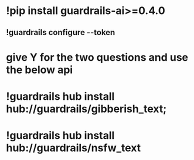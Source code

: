 # !pip install guardrails-ai>=0.4.0
## !guardrails configure --token <api-key>
# give Y for the two questions and use the below api
<!-- eyJhbGciOiJIUzI1NiIsInR5cCI6IkpXVCJ9.eyJzdWIiOiJnb29nbGUtb2F1dGgyfDExNTA0NjM2NjEwMjU2NDg5MDUwOCIsImFwaUtleUlkIjoiOTllMjM0ZDctZDM2NC00M2I2LThiOTktNTFmMzJhZTI4MWU5Iiwic2NvcGUiOiJyZWFkOnBhY2thZ2VzIiwiaWF0IjoxNzMzNDAzMzEzLCJleHAiOjE3NDExNzkzMTN9.yi2WNfi6XsvqKtelIvUv_uwzLVuIuotvnBNuotOnzuk -->
# !guardrails hub install hub://guardrails/gibberish_text;
# !guardrails hub install hub://guardrails/nsfw_text